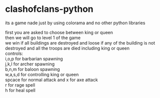 # clashofclans-python

its a game nade just by using colorama and no other python libraries

first you are asked to choose between king or queen  
then we will go to level 1 of the game  
we win if all buildings are destroyed and loose if any of the building is not destroyed and all the troops are died including king or queen  
controls:  
i,o,p for barbarian spawning  
j,k,l for archer spawning  
b,n,m for baloon spawning  
w,a,s,d for controlling king or queen  
spcace for normal attack and x for axe attack  
r for rage spell  
h for heal spell  

